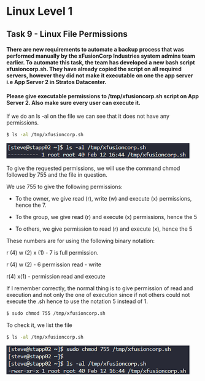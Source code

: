 # Linux Level 1

## Task 9 - Linux File Permissions

#### There are new requirements to automate a backup process that was performed manually by the xFusionCorp Industries system admins team earlier. To automate this task, the team has developed a new bash script xfusioncorp.sh. They have already copied the script on all required servers, however they did not make it executable on one the app server i.e App Server 2 in Stratos Datacenter.

#### Please give executable permissions to /tmp/xfusioncorp.sh script on App Server 2. Also make sure every user can execute it.

If we do an ls -al on the file we can see that it does not have any permissions.

```bash
$ ls -al /tmp/xfusioncorp.sh
```

![ls command](/img/LINUX/LinuxL01/Task09_01_ls_al.png)

To give the requested permissions, we will use the command chmod followed by 755 and the file in question.

We use 755 to give the following permissions:

- To the owner, we give read (r), write (w) and execute (x) permissions, hence the 7.

- To the group, we give read (r) and execute (x) permissions, hence the 5

- To others, we give permission to
  read (r) and execute (x), hence the 5

These numbers are for using the following binary notation:

r (4) w (2) x (1) - 7 is full permission.

r (4) w (2) - 6 permission read - write

r(4) x(1) - permission read and execute

If I remember correctly, the normal thing is to give permission of read and execution and not only the one of execution since if not others could not execute the .sh hence to use the notation 5 instead of 1.

```bash
$ sudo chmod 755 /tmp/xfusioncorp.sh
```

To check it, we list the file

```bash
$ ls -al /tmp/xfusioncorp.sh
```

![sudo chmod command](/img/LINUX/LinuxL01/Task09_02_sudo_chmod.png)

